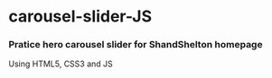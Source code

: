# carousel-slider-JS

### Pratice hero carousel slider for ShandShelton homepage

Using HTML5, CSS3 and JS 